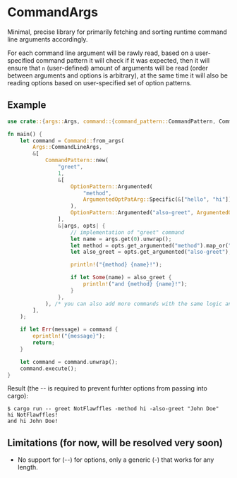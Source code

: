 # CommandArgs
Minimal, precise library for primarily fetching and sorting runtime command line arguments accordingly.

For each command line argument will be rawly read, based on a user-specified command pattern
it will check if it was expected, then it will ensure that `n` (user-defined) amount of
arguments will be read (order between arguments and options is arbitrary), at the same time
it will also be reading options based on user-specified set of option patterns.

## Example

```rust
use crate::{args::Args, command::{command_pattern::CommandPattern, Command}, option::option_pattern::{ArgumentedOptPatArg, OptionPattern}};

fn main() {
    let command = Command::from_args(
        Args::CommandLineArgs,
        &[
            CommandPattern::new(
                "greet",
                1,
                &[
                    OptionPattern::Argumented(
                        "method",
                        ArgumentedOptPatArg::Specific(&["hello", "hi"]),
                    ),
                    OptionPattern::Argumented("also-greet", ArgumentedOptPatArg::Any),
                ],
                &|args, opts| {
                    // implementation of "greet" command
                    let name = args.get(0).unwrap();
                    let method = opts.get_argumented("method").map_or("hello", |method| method);
                    let also_greet = opts.get_argumented("also-greet");

                    println!("{method} {name}!");

                    if let Some(name) = also_greet {
                        println!("and {method} {name}!");
                    }
                },
            ), /* you can also add more commands with the same logic and try other options */
        ],
    );

    if let Err(message) = command {
        eprintln!("{message}");
        return;
    }

    let command = command.unwrap();
    command.execute();
}
```

Result (the -- is required to prevent furhter options from passing into cargo):
```shell
$ cargo run -- greet NotFlawffles -method hi -also-greet "John Doe"
hi NotFlawffles!
and hi John Doe!
```

## Limitations (for now, will be resolved very soon)
- No support for (--) for options, only a generic (-) that works for any length.
